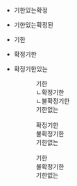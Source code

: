- 기한있는확정
- 기한있는확정된
- 기한
- 확정기한
- 확정기한있는



    <pre>
        기한
        ㄴ확정기한
        ㄴ불확정기한
        기한없는

        확정기한
        불확정기한
        기한없는

        기한
        불확정기한
        기한없는
    </pre>



